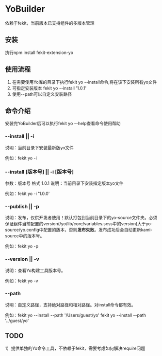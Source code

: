 YoBuilder
=============================
依赖于fekit，当前版本已支持组件的多版本管理

## 安装
执行npm install fekit-extension-yo

## 使用流程
1. 在需要使用Yo库的目录下执行fekit yo --install命令,将在该下安装所有yo文件
2. 可指定安装版本 fekit yo --install '1.0.1'
3. 使用--path可以自定义安装路径

## 命令介绍
安装完YoBuilder后可以执行fekit yo --help查看命令使用帮助

### --install || -i
说明：当前目录下安装最新版yo文件

例如：fekit yo -i

### --install [版本号] || -i [版本号]
参数：版本号 格式 1.0.1
说明：当前目录下安装指定版本yo文件

例如：fekit yo -i '1.0.0'

### --publish || -p
说明：发布，仅供开发者使用！默认打包到当前目录下的yo-source文件夹。必须保证组件当前配置的version(/yo/lib/core/variables.scss中的version)大于yo-source/yo.config中配置的版本，否则**发布失败**。发布成功后会自动更新kami-source中的版本号。

例如：fekit yo -p

### --version || -v
说明：查看Yo构建工具版本号。

例如：fekit yo -v

### --path
说明：自定义路径，支持绝对路径和相对路径。对install命令都有效。

例如：fekit yo --install --path '/Users/guest/yo'    fekit yo --install --path '../guest/yo'


## TODO
1）提供单独的Yo命令工具，不依赖于fekit，需要考虑如何解决require问题

